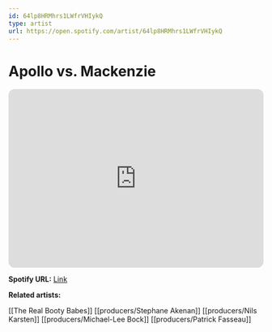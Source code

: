 ```yaml
---
id: 64lp8HRMhrs1LWfrVHIykQ
type: artist
url: https://open.spotify.com/artist/64lp8HRMhrs1LWfrVHIykQ
---
```

# Apollo vs. Mackenzie

<iframe style="border-radius:12px" src="https://open.spotify.com/embed/artist/64lp8HRMhrs1LWfrVHIykQ" width="100%" height="352" frameBorder="0" allowfullscreen="" allow="autoplay; clipboard-write; encrypted-media; fullscreen; picture-in-picture" loading="lazy"></iframe>

**Spotify URL:** [Link](https://open.spotify.com/artist/64lp8HRMhrs1LWfrVHIykQ)

**Related artists:**

[[The Real Booty Babes]]
[[producers/Stephane Akenan]]
[[producers/Nils Karsten]]
[[producers/Michael-Lee Bock]]
[[producers/Patrick Fasseau]]
